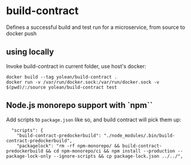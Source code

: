 # build-contract
Defines a successful build and test run for a microservice, from source to docker push

## using locally

Invoke build-contract in current folder, use host's docker:
```
docker build --tag yolean/build-contract .
docker run -v /var/run/docker.sock:/var/run/docker.sock -v $(pwd)/:/source yolean/build-contract test
```

## Node.js monorepo support with `npm``

Add scripts to `package.json` like so, and build contract will pick them up:

```
  "scripts": {
    "build-contract-predockerbuild": "./node_modules/.bin/build-contract-predockerbuild",
    "packagelock": "rm -rf npm-monorepo/ && build-contract-predockerbuild && cd npm-monorepo/ci && npm install --production --package-lock-only --ignore-scripts && cp package-lock.json ../../",
```
